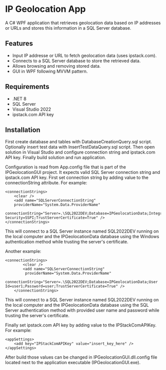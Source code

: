 # IP Geolocation App

A C# WPF application that retrieves geolocation data based on IP addresses or URLs and stores this information in a SQL Server database.

## Features

- Input IP addresse or URL to fetch geolocation data (uses ipstack.com).
- Connects to a SQL Server database to store the retrieved data.
- Allows browsing and removing stored data.
- GUI in WPF following MVVM pattern.

## Requirements

- .NET 8
- SQL Server
- Visual Studio 2022
- ipstack.com API key

## Installation

First create database and tables with DatabaseCreationQuery.sql script. Optionally insert test data with InsertTestDataQuery.sql script. Then open solution in Visual Studio and configure connection string and ipstack.com API key. Finally build solution and run application.

Configuration is read from App.config file that is part of the IPGeolocationGUI project. It expects valid SQL Server connection string and ipstack.com API key. First set connection string by adding value to the connectionString attribute. For example:
```
<connectionStrings>
	<clear />
	<add name="SQLServerConnectionString"
	providerName="System.Data.ProviderName"
	connectionString="Server=.\SQL2022DEV;Database=IPGeolocationData;Integrated Security=SSPI;TrustServerCertificate=True" />
</connectionStrings>
```

This will connect to a SQL Server instance named SQL2022DEV running on the local computer and the IPGeolocationData database using the Windows authentication method while trusting the server's certificate.

Another example:
```
<connectionStrings>
		<clear />
		<add name="SQLServerConnectionString"
		 providerName="System.Data.ProviderName"
		 connectionString="Server=.\SQL2022DEV;Database=IPGeolocationData;User Id=user1;Password=user;TrustServerCertificate=True" />
	</connectionStrings>
```

This will connect to a SQL Server instance named SQL2022DEV running on the local computer and the IPGeolocationData database using the SQL Server authentication method with provided user name and password while trusting the server's certificate.

Finally set ipstack.com API key by adding value to the IPStackComAPIKey. For example:
```
<appSettings>
	<add key="IPStackComAPIKey" value="insert_key_here" />
</appSettings>
```

After build those values can be changed in IPGeolocationGUI.dll.config file located next to the application executable (IPGeolocationGUI.exe).
